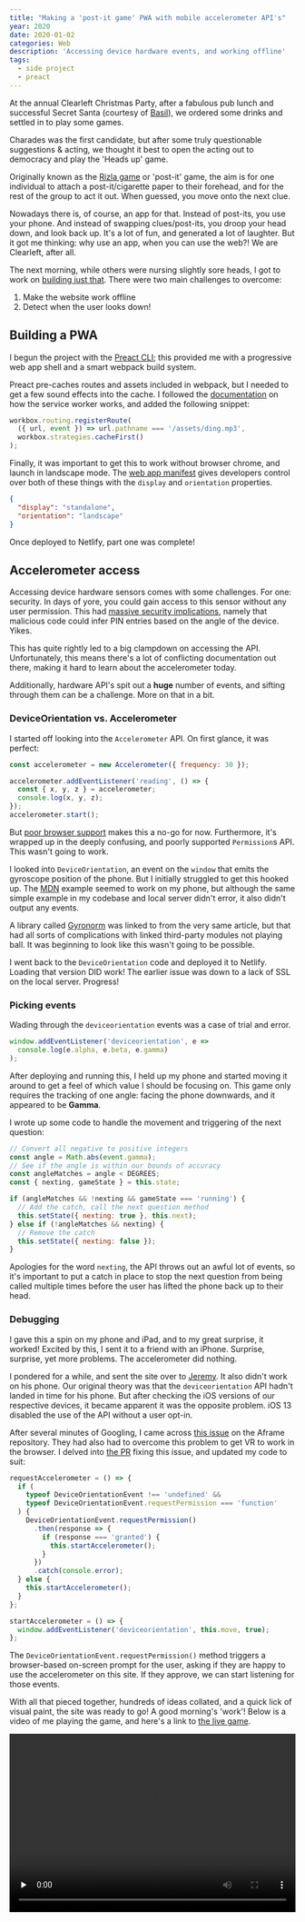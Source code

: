 ```yaml
---
title: "Making a 'post-it game' PWA with mobile accelerometer API's"
year: 2020
date: 2020-01-02
categories: Web
description: 'Accessing device hardware events, and working offline'
tags:
  - side project
  - preact
---
```


At the annual Clearleft Christmas Party, after a fabulous pub lunch and successful Secret Santa (courtesy of [Basil](https://basil.christmas.trysmudford.com/)), we ordered some drinks and settled in to play some games.

Charades was the first candidate, but after some truly questionable suggestions & acting, we thought it best to open the acting out to democracy and play the 'Heads up' game.

Originally known as the [Rizla game](https://www.theguardian.com/lifeandstyle/2008/nov/17/party-games-guide) or 'post-it' game, the aim is for one individual to attach a post-it/cigarette paper to their forehead, and for the rest of the group to act it out. When guessed, you move onto the next clue.

Nowadays there is, of course, an app for that. Instead of post-its, you use your phone. And instead of swapping clues/post-its, you droop your head down, and look back up. It's a lot of fun, and generated a lot of laughter. But it got me thinking: why use an app, when you can use the web?! We are Clearleft, after all.

The next morning, while others were nursing slightly sore heads, I got to work on [building just that](http://trys-heads-up.netlify.com/). There were two main challenges to overcome:

1. Make the website work offline
2. Detect when the user looks down!

## Building a PWA

I begun the project with the [Preact CLI](https://preactjs.com/cli/getting-started); this provided me with a progressive web app shell and a smart webpack build system.

Preact pre-caches routes and assets included in webpack, but I needed to get a few sound effects into the cache. I followed the [documentation](https://preactjs.com/cli/service-worker/) on how the service worker works, and added the following snippet:

```js
workbox.routing.registerRoute(
  ({ url, event }) => url.pathname === '/assets/ding.mp3',
  workbox.strategies.cacheFirst()
);
```

Finally, it was important to get this to work without browser chrome, and launch in landscape mode. The [web app manifest](https://developers.google.com/web/fundamentals/web-app-manifest) gives developers control over both of these things with the `display` and `orientation` properties.

```json
{
  "display": "standalone",
  "orientation": "landscape"
}
```

Once deployed to Netlify, part one was complete!

## Accelerometer access

Accessing device hardware sensors comes with some challenges. For one: security. In days of yore, you could gain access to this sensor without any user permission. This had [massive security implications](https://arxiv.org/abs/1602.04115), namely that malicious code could infer PIN entries based on the angle of the device. Yikes.

This has quite rightly led to a big clampdown on accessing the API. Unfortunately, this means there's a lot of conflicting documentation out there, making it hard to learn about the accelerometer today.

Additionally, hardware API's spit out a **huge** number of events, and sifting through them can be a challenge. More on that in a bit.

### DeviceOrientation vs. Accelerometer

I started off looking into the `Accelerometer` API. On first glance, it was perfect:

```js
const accelerometer = new Accelerometer({ frequency: 30 });

accelerometer.addEventListener('reading', () => {
  const { x, y, z } = accelerometer;
  console.log(x, y, z);
});
accelerometer.start();
```

But [poor browser support](https://caniuse.com/#feat=accelerometer) makes this a no-go for now. Furthermore, it's wrapped up in the deeply confusing, and poorly supported `Permission`s API. This wasn't going to work.

I looked into `DeviceOrientation`, an event on the `window` that emits the gyroscope position of the phone. But I initially struggled to get this hooked up. The [MDN](https://developer.mozilla.org/en-US/docs/Web/API/Detecting_device_orientation) example seemed to work on my phone, but although the same simple example in my codebase and local server didn't error, it also didn't output any events.

A library called [Gyronorm](https://github.com/dorukeker/gyronorm.js) was linked to from the very same article, but that had all sorts of complications with linked third-party modules not playing ball. It was beginning to look like this wasn't going to be possible.

I went back to the `DeviceOrientation` code and deployed it to Netlify. Loading that version DID work! The earlier issue was down to a lack of SSL on the local server. Progress!

### Picking events

Wading through the `deviceorientation` events was a case of trial and error.

```js
window.addEventListener('deviceorientation', e =>
  console.log(e.alpha, e.beta, e.gamma)
);
```

After deploying and running this, I held up my phone and started moving it around to get a feel of which value I should be focusing on. This game only requires the tracking of one angle: facing the phone downwards, and it appeared to be **Gamma**.

I wrote up some code to handle the movement and triggering of the next question:

```js
// Convert all negative to positive integers
const angle = Math.abs(event.gamma);
// See if the angle is within our bounds of accuracy
const angleMatches = angle < DEGREES;
const { nexting, gameState } = this.state;

if (angleMatches && !nexting && gameState === 'running') {
  // Add the catch, call the next question method
  this.setState({ nexting: true }, this.next);
} else if (!angleMatches && nexting) {
  // Remove the catch
  this.setState({ nexting: false });
}
```

Apologies for the word `nexting`, the API throws out an awful lot of events, so it's important to put a catch in place to stop the next question from being called multiple times before the user has lifted the phone back up to their head.

### Debugging

I gave this a spin on my phone and iPad, and to my great surprise, it worked! Excited by this, I sent it to a friend with an iPhone. Surprise, surprise, yet more problems. The accelerometer did nothing.

I pondered for a while, and sent the site over to [Jeremy](https://adactio.com/). It also didn't work on his phone. Our original theory was that the `deviceorientation` API hadn't landed in time for his phone. But after checking the iOS versions of our respective devices, it became apparent it was the opposite problem. iOS 13 disabled the use of the API without a user opt-in.

After several minutes of Googling, I came across [this issue](https://github.com/aframevr/aframe/issues/4287) on the Aframe repository. They had also had to overcome this problem to get VR to work in the browser. I delved into [the PR](https://github.com/aframevr/aframe/pull/4303/files) fixing this issue, and updated my code to suit:

```js
requestAccelerometer = () => {
  if (
    typeof DeviceOrientationEvent !== 'undefined' &&
    typeof DeviceOrientationEvent.requestPermission === 'function'
  ) {
    DeviceOrientationEvent.requestPermission()
      .then(response => {
        if (response === 'granted') {
          this.startAccelerometer();
        }
      })
      .catch(console.error);
  } else {
    this.startAccelerometer();
  }
};

startAccelerometer = () => {
  window.addEventListener('deviceorientation', this.move, true);
};
```

The `DeviceOrientationEvent.requestPermission()` method triggers a browser-based on-screen prompt for the user, asking if they are happy to use the accelerometer on this site. If they approve, we can start listening for those events.

With all that pieced together, hundreds of ideas collated, and a quick lick of visual paint, the site was ready to go! A good morning's 'work'! Below is a video of me playing the game, and here's a link to [the live game](http://trys-heads-up.netlify.com/).

<div style="position: relative; padding-bottom: 56.25%; padding-top: 30px; height: 0; overflow: hidden;">
  <video src="https://www.trysmudford.com/images/blog/heads-up.mp4" style="position: absolute; top: 0; left: 0; width: 100%; height: 100%;" preload="none" controls></video>
</div>
